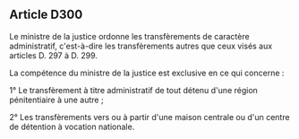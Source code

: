 Article D300
----
Le ministre de la justice ordonne les transfèrements de caractère administratif,
c'est-à-dire les transfèrements autres que ceux visés aux articles D. 297 à D.
299.

La compétence du ministre de la justice est exclusive en ce qui concerne :

1° Le transfèrement à titre administratif de tout détenu d'une région
pénitentiaire à une autre ;

2° Les transfèrements vers ou à partir d'une maison centrale ou d'un centre de
détention à vocation nationale.
